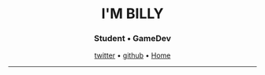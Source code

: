 <h1 align="center">
  <strong>I'M BILLY</strong>
</h1>
<h3 align="center">
  Student • GameDev
</h3>

<p align="center">
    <a href="https://twitter.com/billyeatcookies">twitter</a> •
    <a href="https://github.com/billyeatcookies/">github</a> •
    <a href="https://billyeatcookies.github.io">Home</a> 
</p>

---
<!--
<p align="center">
  <img src="https://github-readme-stats.vercel.app/api/top-langs?username=billydevyt&show_icons=true&locale=en&layout=compact&bg_color=30,e96443,904e95&title_color=fff&text_color=fff" alt="billy" /><br>
</p> -->

<!--
<img src="https://github-readme-stats.vercel.app/api?username=billydevyt&show_icons=true&locale=en&hide=stars&bg_color=30,e96443,904e95&title_color=fff&text_color=fff" alt="billy" />
-->
